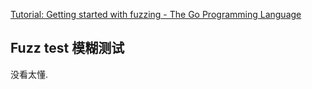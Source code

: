 [Tutorial: Getting started with fuzzing - The Go Programming Language](https://go.dev/doc/tutorial/fuzz)

## Fuzz test 模糊测试

没看太懂.



